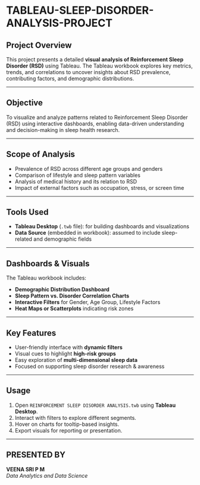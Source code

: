 # TABLEAU-SLEEP-DISORDER-ANALYSIS-PROJECT

## Project Overview

This project presents a detailed **visual analysis of Reinforcement Sleep Disorder (RSD)** using Tableau. The Tableau workbook explores key metrics, trends, and correlations to uncover insights about RSD prevalence, contributing factors, and demographic distributions.

---

## Objective

To visualize and analyze patterns related to Reinforcement Sleep Disorder (RSD) using interactive dashboards, enabling data-driven understanding and decision-making in sleep health research.

---

## Scope of Analysis

- Prevalence of RSD across different age groups and genders  
- Comparison of lifestyle and sleep pattern variables  
- Analysis of medical history and its relation to RSD  
- Impact of external factors such as occupation, stress, or screen time

---

## Tools Used

- **Tableau Desktop** (`.twb` file): for building dashboards and visualizations  
- **Data Source** (embedded in workbook): assumed to include sleep-related and demographic fields

---

## Dashboards & Visuals

The Tableau workbook includes:
- **Demographic Distribution Dashboard**  
- **Sleep Pattern vs. Disorder Correlation Charts**  
- **Interactive Filters** for Gender, Age Group, Lifestyle Factors  
- **Heat Maps or Scatterplots** indicating risk zones  

---

## Key Features

- User-friendly interface with **dynamic filters**  
- Visual cues to highlight **high-risk groups**  
- Easy exploration of **multi-dimensional sleep data**  
- Focused on supporting sleep disorder research & awareness

---

## Usage

1. Open `REINFORCEMENT SLEEP DISORDER ANALYSIS.twb` using **Tableau Desktop**.  
2. Interact with filters to explore different segments.  
3. Hover on charts for tooltip-based insights.  
4. Export visuals for reporting or presentation.

---

## PRESENTED BY

**VEENA SRI P M**  
*Data Analytics and Data Science*
